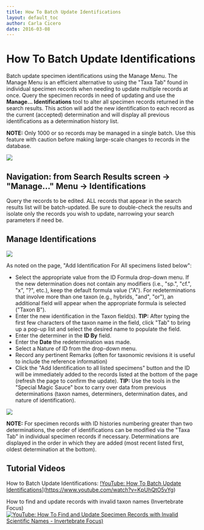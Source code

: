 ```yaml
---
title: How To Batch Update Identifications
layout: default_toc
author: Carla Cicero
date: 2016-03-08
---
```

# How To Batch Update Identifications

Batch update specimen identifications using the Manage Menu. The Manage Menu is an efficient alternative to using the "Taxa Tab" found in individual specimen records when needing to update multiple records at once. Query the specimen records in need of updating and use the **Manage... Identifications** tool to alter all specimen records returned in the search results. This action will add the new identification to each record as the current (accepted) determination and will display all previous identifications as a determination history list.

**NOTE:** Only 1000 or so records may be managed in a single batch. Use this feature with caution before making large-scale changes to records in the database. 

![](https://raw.githubusercontent.com/ArctosDB/documentation-wiki/master/tutorial_images/manage_identification_1.jpg)

## Navigation: from Search Results screen → "Manage..." Menu → Identifications

Query the records to be edited. ALL records that appear in the search results list will be batch-updated. Be sure to double-check the results and isolate only the records you wish to update, narrowing your search parameters if need be.

## Manage Identifications

![](https://raw.githubusercontent.com/ArctosDB/documentation-wiki/master/tutorial_images/manage_identification_2.jpg)

As noted on the page, "Add Identification For All specimens listed below":
* Select the appropriate value from the ID Formula drop-down menu. If the new determination does not contain any modifiers (i.e., "sp.", "cf.", "x", "?", etc.), keep the default formula value ("A"). For redeterminations that involve more than one taxon (e.g., hybrids, "and", "or"), an additional field will appear when the appropriate formula is selected ("Taxon B"). 
* Enter the new identification in the Taxon field(s). **TIP:** After typing the first few characters of the taxon name in the field, click "Tab" to bring up a pop-up list and select the desired name to populate the field. 
* Enter the determiner in the **ID By** field.
* Enter the **Date** the redetermination was made.
* Select a Nature of ID from the drop-down menu.
* Record any pertinent Remarks (often for taxonomic revisions it is useful to include the reference information)
* Click the "Add Identification to all listed specimens" button and the ID will be immediately added to the records listed at the bottom of the page (refresh the page to confirm the update).
**TIP:** Use the tools in the "Special Magic Sauce" box to carry over data from previous determinations (taxon names, determiners, determination dates, and nature of identification).

![](https://raw.githubusercontent.com/ArctosDB/documentation-wiki/master/tutorial_images/manage_identification_3.jpg)

**NOTE:** For specimen records with ID histories numbering greater than two determinations, the order of identifications can be modified via the "Taxa Tab" in individual specimen records if necessary. Determinations are displayed in the order in which they are added (most recent listed first, oldest determination at the bottom).

## Tutorial Videos
How to Batch Update Identifications: [!YouTube: How To Batch Update Identifications](https://raw.githubusercontent.com/ArctosDB/documentation-wiki/gh-pages/tutorial_images/youtube_logo.png)](https://www.youtube.com/watch?v=KpUhQtO5vYg)

How to find and update records with invalid taxon names (Invertebrate Focus) [![YouTube: How To Find and Update Specimen Records with Invalid Scientific Names - Invertebrate Focus)](https://raw.githubusercontent.com/ArctosDB/documentation-wiki/gh-pages/tutorial_images/youtube_logo.png)](https://youtu.be/81jhENbgaBU)

